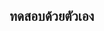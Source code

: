 ## ทดสอบด้วยตัวเอง

<head>
  <meta http-equiv="X-UA-Compatible" content="IE=edge" />
  
  <meta http-equiv="content-type" content="text/html; charset=utf-8" />
  
  <meta name="viewport" content="initial-scale=1.0" />
  
  <title>
    ทดสอบ
  </title>
  
  <!-- jquery for maximum compatibility -->
  
  <link type="text/css" rel="stylesheet" href="https://stackpath.bootstrapcdn.com/twitter-bootstrap/2.2.1/css/bootstrap-combined.min.css" />
  
  <!--<script src="http://ajax.googleapis.com/ajax/libs/jquery/1.9.1/jquery.min.js"></script>--> <script src="https://code.jquery.com/jquery-1.11.1.min.js" integrity="sha256-VAvG3sHdS5LqTT+5A/aeq/bZGa/Uj04xKxY8KM/w9EE=" crossorigin="anonymous"></script>
 <script src="https://stackpath.bootstrapcdn.com/bootstrap/3.3.5/js/bootstrap.min.js"></script>
 <script></p>

<pre><code>var quiztitle // = "แบบทดสอบตัวอย่างของ Bobby";

/ **
* ตั้งข้อมูลเกี่ยวกับคำถามของคุณที่นี่ สตริงคำตอบที่ถูกต้องต้องตรงกับ
* ตัวเลือกที่ถูกต้องเช่นเดียวกับสตริงที่ตรงกัน (ตัวพิมพ์เล็กและตัวพิมพ์ใหญ่)
*
* /
</code></pre>

<p>/ **
* มาสร้างการสุ่มคำถามกัน!
* /</p>

<p>function shuffle (array) {
  var currentIndex = array.length, temporaryValue, randomIndex;</p>

<p>// ในขณะที่ยังมีองค์ประกอบที่ต้องสับเปลี่ยน ...
  ในขณะที่ (0! == currentIndex) {</p>

<pre><code>// เลือกองค์ประกอบที่เหลือ ...
randomIndex = Math.floor (Math.random () * currentIndex);
currentIndex - = 1;

// และสลับกับองค์ประกอบปัจจุบัน
temporaryValue = array[currentIndex];
อาร์เรย์[currentIndex] = อาร์เรย์[randomIndex];
array[randomIndex] = ค่าชั่วคราว
</code></pre>

<p>}</p>

<p>กลับอาร์เรย์
}</p>

<p>if (! ("scramble" ใน Array.prototype)) {
  Object.defineProperty (Array.prototype, "scramble", {
    นับได้: false,
    ค่า: function () {
      var o, i, ln = นี่ ความยาว;
      ในขณะที่ (ln--) {
        i = Math.random () * (ln + 1) | 0;
        o = นี่[ln];
        นี่[ln] = นี่[i];
        นี่[i] = o;
      }
      คืน สิ่งนี้
    }
  });
}</p>

<pre><code>var Quiz = [
    {
        "คำถาม": "สคริปต์แสดงแต่ละสไปรต์เคลื่อนที่โดยใช้ลูป สคริปต์ตัวไหนที่แปลกออกไป ",
        " image ":" images / montage-1.png ",
        " ตัวเลือก ": [
                                " A ",
                                " B ",
                                " C ",
                                " D "
                            ],
        " ถูกต้อง ":" C ",
        " คำอธิบาย ":" จำนวนขั้นตอนทั้งหมดที่ย้ายควรเป็น 100 ",
    },
    {
        " คำถาม ":" สคริปต์ตัวใดต่อไปนี้ที่จะทำให้ สไปรต์เคลื่อนช้าๆจากซ้ายไปขวาตลอดไป? ",
        " ภาพ ":" images / montage-2.png ",
        " ตัวเลือก ": [
                                " A ",
                                " B ",
                                " C ",
                                " D "
                            ],
        " ถูกต้อง ":" C ",
        " คำอธิบาย ":" สไปรท์จำเป็นต้องร่อนโดยใช้ลูปถาวรและเปลี่ยนตำแหน่ง x "
    },
    {
        " คำถาม ":" กี่ครั้ง เทพดาจะพูดสวัสดีหรือไม่ ",
        " ภาพ ":" images / montage-3.png ",
        " ตัวเลือก ": [
                                " 3 ",
                                " 5 ",
                                " 8 ",
                                " 15 "
                            ] ,
        "ถูกต้อง": "15",
        "คำอธิบาย": "คุณต้องคูณจำนวนซ้ำในแต่ละวงด้วยกัน",
    },

];
</code></pre>

<p>// ใช้สำหรับข้อผิดพลาดทางไวยากรณ์ของ IE ที่ =>: สคริปต์ ECMA 6 ไม่ได้รับการสนับสนุนใน IE 11 :(
//quiz.forEach (ฟังก์ชั่น (q) {return q.choices.scramble ()});</p>

<p>// ใช้สิ่งนี้สำหรับสคริปต์ ECMA 6
//quiz.forEach(q => q.choices.scramble ());
//console.log(quiz[0].choices);</p>

<p>แบบทดสอบ = สุ่ม (แบบทดสอบ);</p>

<pre><code>/ ******* ไม่จำเป็นต้องแก้ไขด้านล่างบรรทัดนี้ ********* /
var currentquestion = 0, คะแนน = 0, submt = true, หยิบ;

jQuery (document) .ready (function ($) {

    / **
     * ฟังก์ชั่นการเข้ารหัส HTML สำหรับแท็ก alt และแอตทริบิวต์เพื่อป้องกันข้อมูลที่ยุ่ง
     * ปรากฏขึ้นภายในแอตทริบิวต์แท็ก
     * /
    ฟังก์ชั่น htmlEncode (ค่า) {
      คืน $ (document.createElement ('div')). ข้อความ (ค่า) .html ();
    }

    / **
     * สิ่งนี้จะเพิ่มตัวเลือกส่วนบุคคลสำหรับแต่ละคำถามไปยัง ul # choice-block
     *
     * @param {choices} อาร์เรย์ตัวเลือกจากแต่ละคำถาม
     * /
    ฟังก์ชัน addChoices (ตัวเลือก) {
        ถ้า ( ตัวเลือก typeof! == "undefined" &amp;&amp; $ .type (ตัวเลือก) == "array") {
            $ ('# choice-block'). empty ();
            สำหรับ (var i = 0; ฉัน&lt;choices.length; i++){
            $(document.createElement('li')).addClass('choice choice-box btn').attr('data-index', i).text(choices[i]).appendTo('#choice-block');
            }
        }
    }

    /**
     * Resets all of the fields to prepare for next question
     */
    function nextQuestion(){
        submt = true;
        $('#explanation').empty();
        $('#question').text(quiz[currentquestion]['question']);
        $('#pager').text('Question ' + Number(currentquestion + 1) + ' of ' + quiz.length);
        if(quiz[currentquestion].hasOwnProperty('image') &amp;&amp; quiz[currentquestion]['image'] != ""){
            if($('#question-image').length == 0){
                $(document.createElement('img')).addClass('question-image').attr('id', 'question-image').attr('src', quiz[currentquestion]['image']).attr('alt', htmlEncode(quiz[currentquestion]['question'])).insertAfter('#question');
            } else {
                $('#question-image').attr('src', quiz[currentquestion]['image']).attr('alt', htmlEncode(quiz[currentquestion]['question']));
            }
        } else {
            $('#question-image').remove();
        }
        addChoices(quiz[currentquestion]['choices']);
        setupButtons();

        jQuery(document).ready(function($){
            $("#question").html(function(){
                var text= $(this).text().trim().split(" ");
                var first = text.shift();
                return (text.length &gt; 0? "&lt;span class='number'&gt;" + แรก + "&lt;/span&gt; ": แรก) + text.join ("");
            });

            $ ( 'p.pager') แต่ละ (ฟังก์ชั่น () {.
                var ข้อความ = $(this).Text () แยก ('. ');
                ถ้า (text.length &lt; 2)
                    ผลตอบแทน;

                ข้อความ[1] ='&lt;span class="qnumber"&gt;'+ text[1]+'&lt;/span&gt;';
                $(this).html (
                    text.join (' ')
                );
            });

        });

    }

    / **
     * หลังจากส่งตัวเลือกแล้วให้ตรวจสอบว่าเป็นคำตอบที่ถูก
     *
     * @param {choice} หรือไม่ดัชนีดัชนี li-zero ของตัวเลือกเลือก
     * /
    ฟังก์ชันการประมวลผลคำถาม (ตัวเลือก) {
        ถ้า (แบบทดสอบ[currentquestion]['options'][choice] == แบบทดสอบ[currentquestion]['ถูกต้อง']) {
            $ ('ทางเลือก') eq (ตัวเลือก) .addClass ('btn-success') css ({'font-weight':'bold', 'border-color':'#51a351', 'color':'#fff'});
            $ ( '# คำอธิบาย) HTML ( '&lt;span class="correct"&gt;ที่ถูกต้อง!&lt;/span&gt; + HTMLEncode (แบบทดสอบ[currentquestion][ 'คำอธิบาย']));
            คะแนน ++;
        } อื่น {
            $ ('. ทางเลือก') eq (ตัวเลือก) .addClass ('btn-อันตราย'). css ({'font-weight':'bold', 'border-color':'#f93939', 'color':'#fff'});
            $ ('# description'). html (&lt;span class="incorrect"&gt;INCORRECT!&lt;/span&gt; ' + htmlEncode (ตอบคำถาม[currentquestion]['คำอธิบาย']));
        }
        currentquestion ++;

        ถ้า (currentquestion == quiz.length) {
            $ ('# submitbutton'). html ('รับผลการทดสอบแบบทดสอบ'). removeClass ('btn-success'). addClass ('btn-info'). css ({'border-color':'#3a87ad', 'color':'#fff'}) .on ('คลิก', ฟังก์ชั่น () {
                $(this)ข้อความ ('รับผลการทดสอบ') บน ('คลิก');
                endQuiz ();
            })

        } อื่น ๆ (คำถามปัจจุบัน &lt; คำถามความยาว) {
            $ ('# submitbutton'). html ('NEXT QUESTION &amp;raquo;'). removeClass ('btn-success'). addClass ('คำเตือน btn'). css ({'font-weight':'bold', 'border-color':'#faa732', 'color':'#fff'}) .on ('คลิก', ฟังก์ชั่น () {
                $(this).Text ( '- ตรวจคำตอบ -') removeClass ( 'btn เตือน') addClass ( 'btn-ความสำเร็จ') CSS (...{'font-weight':'bold', 'border-color':'#51a351', 'color':'#fff'}) .on ( 'คลิก');
                nextQuestion ( );
            })
        } อื่น {
            // $ ('# submitbutton'). html ('คำถามต่อไป &amp;raquo;'). บน ('คลิก', ฟังก์ชั่น () {
            //      $(this)ข้อความ ('- ตรวจสอบคำตอบ - '). css ({'color':'inherit'}) .on (' คลิก ');
            //})
        }


    }

    / **
     * ตั้งค่าฟังเหตุการณ์สำหรับแต่ละปุ่ม
     * /
    ฟังก์ชั่น setupButtons () {
        $ ('. choice'). เปิด ('คลิก', function () {
            หยิบ = $(this).attr ('data-index');
            $ ('. choice') removeAttr ('style'). off ('mouseout mouseover');
            $(this).css ({'font-weight':'bold', 'border-color':'#51a351', 'color':'#51a351'});
            ถ้า (submt) {
                submt = false;
                $ ('# submitbutton'). css ({'color':'#fff','cursor':'pointer'}) .on ( 'คลิก', ฟังก์ชัน () {
                    $ ('ตัวเลือก'). ปิด ('คลิก');
                    $(this)ปิด ('คลิก');
                    กระบวนการคำถาม (เลือก);
                });
            }
        })
    }

    / **
     * ตอบคำถามสิ้นสุดแสดงข้อความ
     * /
    ฟังก์ชั่น endQuiz () {
        $ ('# description'). empty ();
        $ ('# question'). empty ();
        $ ('# choice-block'). empty ();
        $ ('# submitbutton'). ลบ ();
        $ ('. rsform-block-submit'). addClass ('แสดง');
        $ ('# คำถาม') ข้อความ ("คุณได้รับ" + คะแนน + "ออกจาก" + แบบทดสอบความยาว + "ถูกต้อง");
        $ (document.createElement ('h4')). addClass ('คะแนน'). ข้อความ (Math.round (คะแนน / คำถาม. ความยาว * 100) + '%'). insertAfter ('# คำถาม');         
    }

    / **
     * รันครั้งแรกและสร้างองค์ประกอบทั้งหมดสำหรับแบบทดสอบ
     * /
    ฟังก์ชั่น init () {
        // เพิ่มชื่อ
        ถ้า (typeof quiztitle! == "undefined" &amp;&amp; $ พิมพ์ (quiztitle) === "string") {
            $ (document.createElement ('h2')). ข้อความ (quiztitle) .appendTo ('# frame');
        } // other {
            //$(document.createElement('h2')).text("Quiz").appendTo('#frame ');
</code></pre>

<p>//}</p>

<pre><code>        // เพิ่มเพจเจอร์และคำถาม
        ถ้า (ตอบคำถามพิมพ์! == "undefined" &amp;&amp; $ .type (ตอบคำถาม) === "array") {
            // เพิ่มเพจเจอร์
            $ (document.createElement ('p')) .addClass ('เพจเจอร์'). attr ('id', 'เพจเจอร์'). ข้อความ ('คำถามที่ 1 ของ' + Quiz.length) .appendTo ('# frame');
            // เพิ่มคำถามแรก
            $ (document.createElement ('h3')). addClass ('คำถาม'). attr ('id', 'คำถาม') ข้อความ (แบบทดสอบ[0]['คำถาม']) appendTo ( '#frame');
            // เพิ่มภาพถ้ามี
            ถ้า (ตอบคำถาม[0].hasOwnProperty ('image') &amp;&amp; คำถาม[0]['image']! = "") {
                $ (document.createElement ('img')) addClass (' ภาพคำถาม '). attr (' id ',' ภาพคำถาม '). attr (' src ', แบบทดสอบ[0][' ภาพ ']). attr (' alt ', htmlEncode (แบบทดสอบ[0][' คำถาม ']) ) .appendTo ( '# กรอบ');
            }

            $ (document.createElement ('p')). addClass ('คำอธิบาย'). attr ('id', 'คำอธิบาย'). html (''). appendTo ('# frame');

            // ผู้ถือคำถาม
            $ (document.createElement ('ul')). attr ('id', 'choice-block'). appendTo ('# frame');

            // เพิ่มตัวเลือก
            addChoices (ตอบคำถาม[0]['options']);

            // เพิ่มปุ่มส่ง
            $ (document.createElement ('div')). addClass ('btn-success choice-box'). attr ('id', 'submitbutton'). ข้อความ ('- ตรวจสอบคำตอบ -' ) .css ({'font-weight': 'ตัวหนา', 'color': '# fff', 'padding': '30px 0', 'border-radius': '10px'}) appendTo ('# frame ');

            setupButtons ();
        }
    }

    init ();

});

jQuery (เอกสาร). ready (ฟังก์ชั่น ($) {         
    $ ("# คำถาม"). html (ฟังก์ชั่น () {
    var text = $(this)text (). trim (). trim (). split ("");
    var first = text.shift ();
        return (text.length &gt; 0? "&lt;span class='number'&gt;" + แรก + "&lt;/span&gt; ": แรก) + text.join ("");
    });

    $ ( 'p.pager') แต่ละ (ฟังก์ชั่น () {.
        var ข้อความ = $(this).Text () แยก ('. ');
        ถ้า (text.length &lt; 2)
            ผลตอบแทน;

        ข้อความ[1] ='&lt;span class="qnumber"&gt;'+ text[1]+'&lt;/span&gt;';
        $(this).html (
            text.join (' ')
        );
    });

}); 

    function copyText () {
        var output = document.getElementById ("frame"). innerHTML;
        document.getElementById ("placecontent"). value = output;
    }

&lt;/script&gt;
&lt;style type="text/css" media="all"&gt;
    อินพุต {height: 30px! important; }
    input [type = checkbox] {height: 30px! important; margin-top: -3px! สำคัญ; ระยะขอบขวา: 5px! สำคัญ; กล่องเงา: none; สีพื้นหลัง: #ffffff; ตำแหน่ง: ญาติ! สำคัญ; }
    textarea {width: 90%; กำไรขั้นต้น: 0 อัตโนมัติ แสดงผล: บล็อก; }
    input [type = radio] {height: 30px! important; margin-top: -3px! สำคัญ; ระยะขอบขวา: 5px! สำคัญ; กล่องเงา: none; สีพื้นหลัง: #ffffff; ตำแหน่ง: ญาติ! สำคัญ; }
    form-group input, .form-group เลือก {height: 30px; การขยาย: 0px 12px;
    form-horizontal .form-group {margin: 10px; }
    .formContainer .formControlLabel {width: auto! important; นาทีความกว้าง: 150px; margin: 0; padding: 0; }
    .formControls {width: 100%; padding: 0; กำไร: 10px 0 20px อัตโนมัติ }
    .radio {padding-top: 0! important; padding-left: 8px! สำคัญ; }
    .radio-inline {margin-right: 10px; padding-top: 0! สำคัญ; จอแสดงผล: อินไลน์; }
    .bold {font-weight: หนา; }
    .italic {แบบอักษร: ตัวเอียง; }
    ชัดเจน {ความกว้าง: 100%; กำไรขั้นต้น: 0! สำคัญ; }
    .rsform-block-submit {display: none; }
    แสดง {display: block! สำคัญ; }
</code></pre>

<p>/ * .rsform-block-placecontent {display: none; } * /
        #submit {margin: 0 auto; จอแสดงผล: บล็อก; }</p>

<pre><code>    / * แบบทดสอบ * /
    ol {list-style: none; }
    ul # choice-block {column: 4; -webkit-columns: 4; -moz-columns: 4;}
    strong {font-weight: 700; }
    # frame {width: auto; ความกว้างสูงสุด: 800px; พื้นหลัง: โปร่งใส กำไร: อัตโนมัติ 3px; padding: 10px; สี: # 333! สำคัญ; }
    div # frame h2 {width: auto; border-bottom: 1px solid #bdbdbd; การขยาย: 0 0 5px 0; font-size: 30px; }
    h3.question {font-weight: Normal; กำไรขั้นต้น: 20px 0; padding: 0; ตัวอักษรสไตล์: italic; จอแสดงผล: บล็อก; }
    p.pager {margin: 5px 0 5px; color: # 999; text-align: ขวา; }
    .qnumber {font-size: 25px; font-weight: หนา; ตัวอักษรสไตล์: italic; แนวตั้งชิด: ล่าง }
</code></pre>

<p>/ * .number {font-size: 25px; font-weight: หนา; ตัวอักษรสไตล์: ปกติ; แนวตั้งชิด: สืบทอด; padding ขวา: 10px; } * /</p>

<pre><code>    . คะแนน {กว้าง: 100%; จอแสดงผล: อินไลน์บล็อก กำไรขั้นต้น: 30px 0; font-size: 100px; text-align: ศูนย์; }
    img.question-image {width: 100%; ความสูง: อัตโนมัติ; จอแสดงผล: บล็อก; ความกว้างสูงสุด: 705px; กำไร: อัตโนมัติ 10px; เส้นขอบ: 1px solid #ccc; }
* / # choice-block {display: block; รูปแบบรายการ: none; margin: 0; padding: 0; เคอร์เซอร์: ตัวชี้; }
    #submitbutton {เคอร์เซอร์: ตัวชี้; -webkit-border-radius: 5px; -moz-border-radius: 5px; รัศมีเส้นขอบ: 5px; } * /
/ * #submitbutton: hover {background: # 7b8da6; } * /
    #explanation {width: auto; นาที-height: 100px; กำไรขั้นต้น: 0 อัตโนมัติ การขยาย: 20px 0; text-align: ศูนย์; }
    #explanation ช่วง {font-weight: bold; padding ขวา: 8px; }
    .choice-box {width: 50%; จอแสดงผล: บล็อก; text-align: ศูนย์; กำไร: อัตโนมัติ 5px สำคัญ! padding: 10px 0! สำคัญ; เส้นขอบ: 1px solid #bdbdbd; }
    แก้ไข {color: # 51a351; ขนาดตัวอักษร: 20px; แสดงผล: บล็อก; ระยะขอบล่าง: 5px; border-bottom: 1px # 51a351 ทึบ padding-bottom: 5px; }
    แก้ไข {color: # f93939; ขนาดตัวอักษร: 20px; แสดงผล: บล็อก; ระยะขอบล่าง: 5px; border-bottom: 1px # f93939 แข็ง padding-bottom: 5px; }
&lt;/style&gt;
</code></pre>

<p></head>
<body></p>

<div class="form-group rsform-block rsform-block-framecontent">
    <div id="frame" role="content"></div>
</div>

<hr>

<!--<div class="form-group rsform-block rsform-block-placecontent">
    <label class="col-sm-3 control-label formControlLabel" data-toggle="tooltip" title="" for="placecontent"></label>
    <div class="col-sm-6 formControls">
        <textarea cols="50" rows="5" name="form[placecontent]" id="placecontent" readonly="" class="rsform-text-box form-control rsform-text-box"></textarea>           
    </div>
</div>  -->

<p><!--<div class="col-sm-6 formControls rsform-block-submit">
    <button type="submit" name="form[submit]" id="submit" onclick="copyText()" class="rsform-submit-button  btn btn-primary">Submit Quiz</button>           
</div> -->
</body>
</html></p>

<p><em>คำถามนี้อาจไม่ทำงานใน Internet Explorer หากคุณไม่เห็นคำถามโปรดลองใช้เบราว์เซอร์อื่น</em></p>
</script>